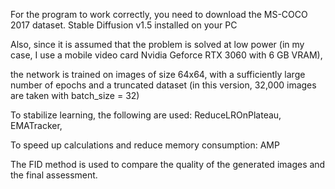 For the program to work correctly, you need to download the MS-COCO 2017 dataset. Stable Diffusion v1.5 installed on your PC

Also, since it is assumed that the problem is solved at low power (in my case, I use a mobile video card Nvidia Geforce RTX 3060 with 6 GB VRAM),

the network is trained on images of size 64x64, with a sufficiently large number of epochs and a truncated dataset (in this version, 32,000 images are taken with batch_size = 32)

To stabilize learning, the following are used: ReduceLROnPlateau, EMATracker, 

To speed up calculations and reduce memory consumption: AMP

The FID method is used to compare the quality of the generated images and the final assessment.
